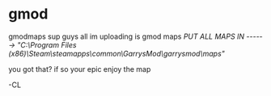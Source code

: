 # gmod
gmodmaps
sup guys all im uploading is gmod maps 
*PUT ALL MAPS IN ------> "C:\Program Files (x86)\Steam\steamapps\common\GarrysMod\garrysmod\maps"*

you got that? if so your epic
enjoy the map

-CL
